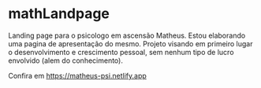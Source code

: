# mathLandpage
Landing page para o psicologo em ascensão Matheus.
Estou elaborando uma pagina de apresentação do mesmo.
Projeto visando em primeiro lugar o desenvolvimento e crescimento pessoal, sem nenhum tipo de lucro envolvido (alem do conhecimento).

Confira em https://matheus-psi.netlify.app
